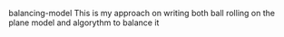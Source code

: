 balancing-model
This is my approach on writing both ball rolling on the plane model and algorythm to balance it
